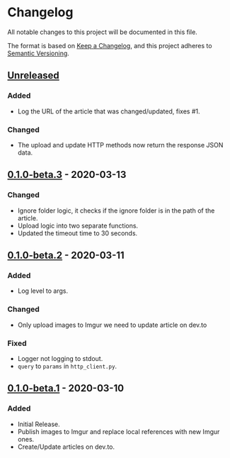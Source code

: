 # Changelog

All notable changes to this project will be documented in this file.

The format is based on [Keep a Changelog](https://keepachangelog.com/en/1.0.0/),
and this project adheres to [Semantic Versioning](https://semver.org/spec/v2.0.0.html).

## [Unreleased]
### Added
- Log the URL of the article that was changed/updated, fixes #1.

### Changed
- The upload and update HTTP methods now return the response JSON data.

## [0.1.0-beta.3] - 2020-03-13
### Changed
- Ignore folder logic, it checks if the ignore folder is in the path of the article.
- Upload logic into two separate functions.
- Updated the timeout time to 30 seconds.

## [0.1.0-beta.2] - 2020-03-11
### Added
- Log level to args.

### Changed
- Only upload images to Imgur we need to update article on dev.to

### Fixed
- Logger not logging to stdout.
- `query` to `params` in `http_client.py`.

## [0.1.0-beta.1] - 2020-03-10
### Added
- Initial Release.
- Publish images to Imgur and replace local references with new Imgur ones.
- Create/Update articles on dev.to.

[Unreleased]: https://gitlab.com/hmajid2301/markdown-to-devto/-/compare/release%2F0.1.0-beta.3...master
[0.1.0-beta.3]: https://gitlab.com/hmajid2301/markdown-to-devto/-/tags/release%2F0.1.0-beta.3
[0.1.0-beta.2]: https://gitlab.com/hmajid2301/markdown-to-devto/-/tags/release%2F0.1.0-beta.2
[0.1.0-beta.1]: https://gitlab.com/hmajid2301/markdown-to-devto/-/tags/release%2F0.1.0-beta.1